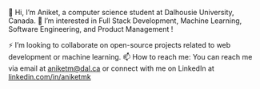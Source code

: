 👋 Hi, I’m Aniket, a computer science student at Dalhousie University, Canada.
🚀 I’m interested in Full Stack Development, Machine Learning, Software Engineering, and Product Management !

⚡ I’m looking to collaborate on open-source projects related to web development or machine learning.
📫 How to reach me: You can reach me via email at aniketm@dal.ca or connect with me on LinkedIn at [linkedin.com/in/aniketmk](https://www.linkedin.com/in/aniketmk/)


  
